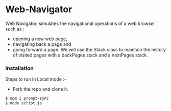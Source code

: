 # Web-Navigator
Web Navigator, simulates the navigational operations of a web browser such as :

- opening a new web page,
- navigating back a page and
- going forward a page. We will use the Stack class to maintain the history of visited pages with a backPages stack and a nextPages stack.

### Installation
Steps to run in Local mode :-
- Fork the repo and clone it.

```sh
$ npm i prompt-sync
$ node script.js
```
